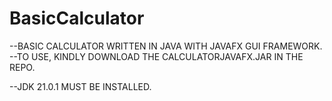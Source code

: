 # BasicCalculator
--BASIC CALCULATOR WRITTEN IN JAVA WITH JAVAFX GUI FRAMEWORK.
--TO USE, KINDLY DOWNLOAD THE CALCULATORJAVAFX.JAR IN THE REPO.

--JDK 21.0.1 MUST BE INSTALLED.
